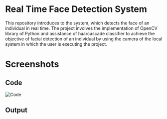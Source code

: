 # Real Time Face Detection System
This repository introduces to the system, which detects the face of an individual in real time. The project involves the implementation of OpenCV library of Python and assistance of haarcascade classifier to achieve the objective of facial detection of an individual by using the camera of the local system in which the user is executing the project. 

# Screenshots

## Code

![Code](https://user-images.githubusercontent.com/46643368/85265131-69687d80-b48f-11ea-890a-da3169690878.png)



## Output
